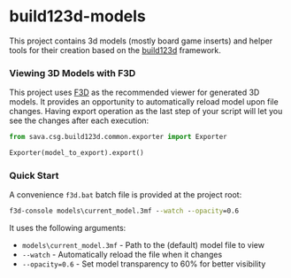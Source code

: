 # build123d-models

This project contains 3d models (mostly board game inserts) and helper tools for their creation based on the [build123d](https://github.com/gumyr/build123d) framework.

### Viewing 3D Models with F3D

This project uses [F3D](https://f3d.app/) as the recommended viewer for generated 3D models. It provides an opportunity to automatically reload model upon file changes. Having export operation as the last step of your script will let you see the changes after each execution:

```python
from sava.csg.build123d.common.exporter import Exporter

Exporter(model_to_export).export()
```

### Quick Start

A convenience `f3d.bat` batch file is provided at the project root:

```bat
f3d-console models\current_model.3mf --watch --opacity=0.6
```

It uses the following arguments:

- `models\current_model.3mf` - Path to the (default) model file to view
- `--watch` - Automatically reload the file when it changes
- `--opacity=0.6` - Set model transparency to 60% for better visibility
